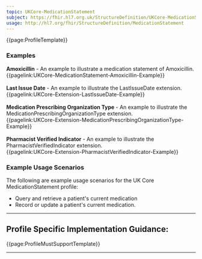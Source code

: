 ```yaml
---
topic: UKCore-MedicationStatement
subject: https://fhir.hl7.org.uk/StructureDefinition/UKCore-MedicationStatement
usage: http://hl7.org/fhir/StructureDefinition/MedicationStatement
---
```


<nocheck>
{{page:ProfileTemplate}}

<div id="Examples" class="tabcontent">
  <h3>Examples</h3>
<b>Amoxicillin</b> - An example to illustrate a medication statement of Amoxicillin.
<br>{{pagelink:UKCore-MedicationStatement-Amoxicillin-Example}}
<br><br>
<b>Last Issue Date</b> - An example to illustrate the LastIssueDate extension.
<br>{{pagelink:UKCore-Extension-LastIssueDate-Example}}
<br><br>
<b>Medication Prescribing Organization Type</b> - An example to illustrate the MedicationPrescribingOrganizationType extension.
<br>{{pagelink:UKCore-Extension-MedicationPrescribingOrganizationType-Example}}
<br><br>
<b>Pharmacist Verified Indicator</b> - An example to illustrate the PharmacistVerifiedIndicator extension. 
<br>{{pagelink:UKCore-Extension-PharmacistVerifiedIndicator-Example}}
</div>
</nocheck>


<div id="ProfileGuidance">

### Example Usage Scenarios ###
The following are example usage scenarios for the UK Core MedicationStatement profile:

- Query and retrieve a patient's current medication
- Record or update a patient's current medication.

<hr class="thickline">

## Profile Specific Implementation Guidance: ##

{{page:ProfileMustSupportTemplate}}

</div>

---